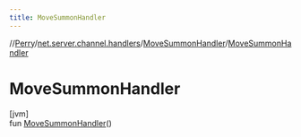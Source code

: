 ```yaml
---
title: MoveSummonHandler
---
```

//[Perry](../../../index.html)/[net.server.channel.handlers](../index.html)/[MoveSummonHandler](index.html)/[MoveSummonHandler](-move-summon-handler.html)



# MoveSummonHandler



[jvm]\
fun [MoveSummonHandler](-move-summon-handler.html)()




